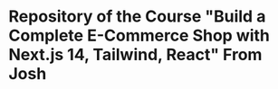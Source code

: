 # Repository of the Course "Build a Complete E-Commerce Shop with Next.js 14, Tailwind, React" From Josh

